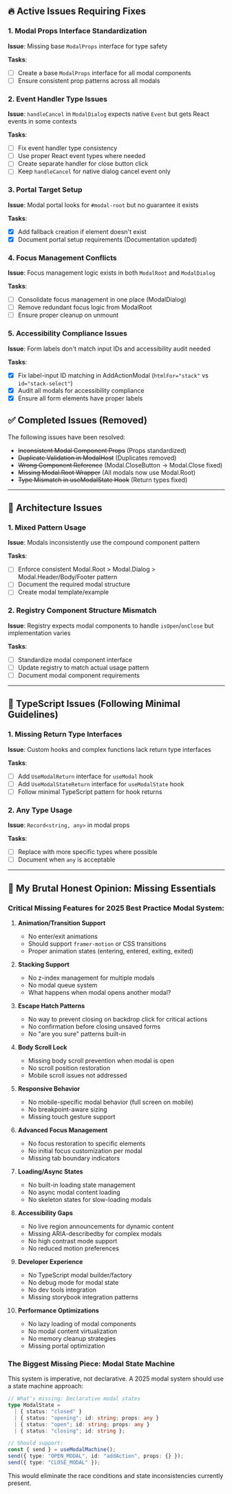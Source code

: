 ## 🔥 Active Issues Requiring Fixes

### 1. **Modal Props Interface Standardization**

**Issue**: Missing base `ModalProps` interface for type safety

**Tasks**:

- [ ] Create a base `ModalProps` interface for all modal components
- [ ] Ensure consistent prop patterns across all modals

### 2. **Event Handler Type Issues**

**Issue**: `handleCancel` in `ModalDialog` expects native `Event` but gets React events in some contexts

**Tasks**:

- [ ] Fix event handler type consistency
- [ ] Use proper React event types where needed
- [ ] Create separate handler for close button click
- [ ] Keep `handleCancel` for native dialog cancel event only

### 3. **Portal Target Setup**

**Issue**: Modal portal looks for `#modal-root` but no guarantee it exists

**Tasks**:

- [x] Add fallback creation if element doesn't exist
- [x] Document portal setup requirements (Documentation updated)

### 4. **Focus Management Conflicts**

**Issue**: Focus management logic exists in both `ModalRoot` and `ModalDialog`

**Tasks**:

- [ ] Consolidate focus management in one place (ModalDialog)
- [ ] Remove redundant focus logic from ModalRoot
- [ ] Ensure proper cleanup on unmount

### 5. **Accessibility Compliance Issues**

**Issue**: Form labels don't match input IDs and accessibility audit needed

**Tasks**:

- [x] Fix label-input ID matching in AddActionModal (`htmlFor="stack"` vs `id="stack-select"`)
- [x] Audit all modals for accessibility compliance
- [x] Ensure all form elements have proper labels

## ✅ Completed Issues (Removed)

The following issues have been resolved:

- ~~Inconsistent Modal Component Props~~ (Props standardized)
- ~~Duplicate Validation in ModalHost~~ (Duplicates removed)
- ~~Wrong Component Reference~~ (Modal.CloseButton → Modal.Close fixed)
- ~~Missing Modal.Root Wrapper~~ (All modals now use Modal.Root)
- ~~Type Mismatch in useModalState Hook~~ (Return types fixed)

---

## 🎯 Architecture Issues

### 1. **Mixed Pattern Usage**

**Issue**: Modals inconsistently use the compound component pattern

**Tasks**:

- [ ] Enforce consistent Modal.Root > Modal.Dialog > Modal.Header/Body/Footer pattern
- [ ] Document the required modal structure
- [ ] Create modal template/example

### 2. **Registry Component Structure Mismatch**

**Issue**: Registry expects modal components to handle `isOpen`/`onClose` but implementation varies

**Tasks**:

- [ ] Standardize modal component interface
- [ ] Update registry to match actual usage pattern
- [ ] Document modal component requirements

---

## 🔧 TypeScript Issues (Following Minimal Guidelines)

### 1. **Missing Return Type Interfaces**

**Issue**: Custom hooks and complex functions lack return type interfaces

**Tasks**:

- [ ] Add `UseModalReturn` interface for `useModal` hook
- [ ] Add `UseModalStateReturn` interface for `useModalState` hook
- [ ] Follow minimal TypeScript pattern for hook returns

### 2. **Any Type Usage**

**Issue**: `Record<string, any>` in modal props

**Tasks**:

- [ ] Replace with more specific types where possible
- [ ] Document when `any` is acceptable

---

## 🎯 My Brutal Honest Opinion: Missing Essentials

### **Critical Missing Features for 2025 Best Practice Modal System:**

1. **Animation/Transition Support**

   - No enter/exit animations
   - Should support `framer-motion` or CSS transitions
   - Proper animation states (entering, entered, exiting, exited)

2. **Stacking Support**

   - No z-index management for multiple modals
   - No modal queue system
   - What happens when modal opens another modal?

3. **Escape Hatch Patterns**

   - No way to prevent closing on backdrop click for critical actions
   - No confirmation before closing unsaved forms
   - No "are you sure" patterns built-in

4. **Body Scroll Lock**

   - Missing body scroll prevention when modal is open
   - No scroll position restoration
   - Mobile scroll issues not addressed

5. **Responsive Behavior**

   - No mobile-specific modal behavior (full screen on mobile)
   - No breakpoint-aware sizing
   - Missing touch gesture support

6. **Advanced Focus Management**

   - No focus restoration to specific elements
   - No initial focus customization per modal
   - Missing tab boundary indicators

7. **Loading/Async States**

   - No built-in loading state management
   - No async modal content loading
   - No skeleton states for slow-loading modals

8. **Accessibility Gaps**

   - No live region announcements for dynamic content
   - Missing ARIA-describedby for complex modals
   - No high contrast mode support
   - No reduced motion preferences

9. **Developer Experience**

   - No TypeScript modal builder/factory
   - No debug mode for modal state
   - No dev tools integration
   - Missing storybook integration patterns

10. **Performance Optimizations**
    - No lazy loading of modal components
    - No modal content virtualization
    - No memory cleanup strategies
    - Missing portal optimization

### **The Biggest Missing Piece: Modal State Machine**

This system is imperative, not declarative. A 2025 modal system should use a state machine approach:

```typescript
// What's missing: Declarative modal states
type ModalState =
  | { status: "closed" }
  | { status: "opening"; id: string; props: any }
  | { status: "open"; id: string; props: any }
  | { status: "closing"; id: string };

// Should support:
const { send } = useModalMachine();
send({ type: "OPEN_MODAL", id: "addAction", props: {} });
send({ type: "CLOSE_MODAL" });
```

This would eliminate the race conditions and state inconsistencies currently present.
